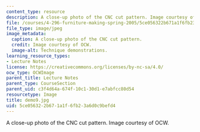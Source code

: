 ```yaml
---
content_type: resource
description: A close-up photo of the CNC cut pattern. Image courtesy of OCW.
file: /courses/4-296-furniture-making-spring-2005/5ce056322b671a1f6fb23a6d0c9befd4_demo9.jpg
file_type: image/jpeg
image_metadata:
  caption: A close-up photo of the CNC cut pattern.
  credit: Image courtesy of OCW.
  image-alt: Technique demonstrations.
learning_resource_types:
- Lecture Notes
license: https://creativecommons.org/licenses/by-nc-sa/4.0/
ocw_type: OCWImage
parent_title: Lecture Notes
parent_type: CourseSection
parent_uid: c3f4d64a-674f-10c1-30d1-e7abfcc80d54
resourcetype: Image
title: demo9.jpg
uid: 5ce05632-2b67-1a1f-6fb2-3a6d0c9befd4
---
```

A close-up photo of the CNC cut pattern. Image courtesy of OCW.